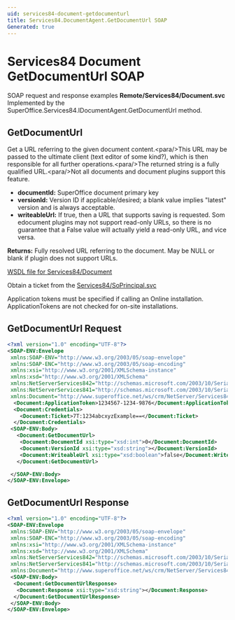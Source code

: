 ```yaml
---
uid: services84-document-getdocumenturl
title: Services84.DocumentAgent.GetDocumentUrl SOAP
Generated: true
---
```


# Services84 Document GetDocumentUrl SOAP

SOAP request and response examples **Remote/Services84/Document.svc**
Implemented by the <see cref="M:SuperOffice.Services84.IDocumentAgent.GetDocumentUrl">SuperOffice.Services84.IDocumentAgent.GetDocumentUrl</see> method.

## GetDocumentUrl

Get a URL referring to the given document content.&lt;para/&gt;This URL may be passed to the ultimate client (text editor of some kind?), which is then responsible for all further operations.&lt;para/&gt;The returned string is a fully qualified URL.&lt;para/&gt;Not all documents and document plugins support this feature.

* **documentId:** SuperOffice document primary key
* **versionId:** Version ID if applicable/desired; a blank value implies "latest" version and is always acceptable.
* **writeableUrl:** If true, then a URL that supports saving is requested. Som edocument plugins may not support read-only URLs, so there is no guarantee that a False value will actually yield a read-only URL, and vice versa.

**Returns:** Fully resolved URL referring to the document. May be NULL or blank if plugin does not support URLs.


[WSDL file for Services84/Document](../Services84-Document.md)

Obtain a ticket from the [Services84/SoPrincipal.svc](../SoPrincipal/SoPrincipal.md)

Application tokens must be specified if calling an Online installation. ApplicationTokens are not checked for on-site installations.

## GetDocumentUrl Request

```xml
<?xml version="1.0" encoding="UTF-8"?>
<SOAP-ENV:Envelope
 xmlns:SOAP-ENV="http://www.w3.org/2003/05/soap-envelope"
 xmlns:SOAP-ENC="http://www.w3.org/2003/05/soap-encoding"
 xmlns:xsi="http://www.w3.org/2001/XMLSchema-instance"
 xmlns:xsd="http://www.w3.org/2001/XMLSchema"
 xmlns:NetServerServices842="http://schemas.microsoft.com/2003/10/Serialization/Arrays"
 xmlns:NetServerServices841="http://schemas.microsoft.com/2003/10/Serialization/"
 xmlns:Document="http://www.superoffice.net/ws/crm/NetServer/Services84">
  <Document:ApplicationToken>1234567-1234-9876</Document:ApplicationToken>
  <Document:Credentials>
    <Document:Ticket>7T:1234abcxyzExample==</Document:Ticket>
  </Document:Credentials>
 <SOAP-ENV:Body>
   <Document:GetDocumentUrl>
    <Document:DocumentId xsi:type="xsd:int">0</Document:DocumentId>
    <Document:VersionId xsi:type="xsd:string"></Document:VersionId>
    <Document:WriteableUrl xsi:type="xsd:boolean">false</Document:WriteableUrl>
   </Document:GetDocumentUrl>

 </SOAP-ENV:Body>
</SOAP-ENV:Envelope>

```


## GetDocumentUrl Response

```xml
<?xml version="1.0" encoding="UTF-8"?>
<SOAP-ENV:Envelope
 xmlns:SOAP-ENV="http://www.w3.org/2003/05/soap-envelope"
 xmlns:SOAP-ENC="http://www.w3.org/2003/05/soap-encoding"
 xmlns:xsi="http://www.w3.org/2001/XMLSchema-instance"
 xmlns:xsd="http://www.w3.org/2001/XMLSchema"
 xmlns:NetServerServices842="http://schemas.microsoft.com/2003/10/Serialization/Arrays"
 xmlns:NetServerServices841="http://schemas.microsoft.com/2003/10/Serialization/"
 xmlns:Document="http://www.superoffice.net/ws/crm/NetServer/Services84">
 <SOAP-ENV:Body>
  <Document:GetDocumentUrlResponse>
   <Document:Response xsi:type="xsd:string"></Document:Response>
  </Document:GetDocumentUrlResponse>
 </SOAP-ENV:Body>
</SOAP-ENV:Envelope>

```

